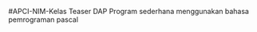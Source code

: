 #APCI-NIM-Kelas
            Teaser DAP
            Program sederhana menggunakan bahasa pemrograman pascal 
